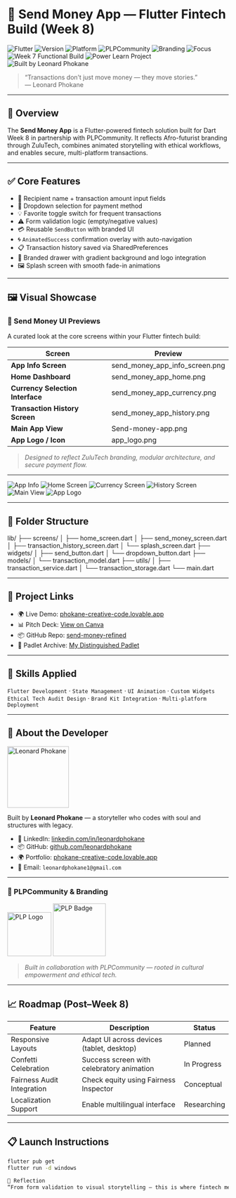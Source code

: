 # 💼 Send Money App — Flutter Fintech Build (Week 8)

![Flutter](https://img.shields.io/badge/flutter-ready-blue.svg)
![Version](https://img.shields.io/badge/version-1.0.0-brightgreen.svg)
![Platform](https://img.shields.io/badge/platform-cross--platform-green.svg)
![PLPCommunity](https://img.shields.io/badge/PLPCommunity-purple?style=for-the-badge&logo=lightning&logoColor=white)
![Branding](https://img.shields.io/badge/branding-ZuluTech-red.svg)
![Focus](https://img.shields.io/badge/focus-ethical--tech-critical.svg)
![Week 7 Functional Build](https://img.shields.io/badge/Send_Money_Functional_Build_Week_7-teal.svg?logo=flutter&logoColor=white&style=for-the-badge)
![Power Learn Project](https://img.shields.io/badge/Power_Learn_Project-maroon?style=for-the-badge&logo=lightning&logoColor=teal)
![Built by Leonard Phokane](https://img.shields.io/badge/built_by-Leonard_Phokane-white?logo=flutter&logoColor=teal&style=for-the-badge)

> “Transactions don’t just move money — they move stories.”  
> — Leonard Phokane

---

## 🚀 Overview

The **Send Money App** is a Flutter-powered fintech solution built for Dart Week 8 in partnership with PLPCommunity. It reflects Afro-futurist branding through ZuluTech, combines animated storytelling with ethical workflows, and enables secure, multi-platform transactions.

---

## ✅ Core Features

- 🧾 Recipient name + transaction amount input fields
- 🔽 Dropdown selection for payment method
- 💡 Favorite toggle switch for frequent transactions
- ⚠️ Form validation logic (empty/negative values)
- 💳 Reusable `SendButton` with branded UI
- 🌀 `AnimatedSuccess` confirmation overlay with auto-navigation
- 📋 Transaction history saved via SharedPreferences
- 🧭 Branded drawer with gradient background and logo integration
- 🖼️ Splash screen with smooth fade-in animations

---

## 🖼️ Visual Showcase

### 💸 Send Money UI Previews  
A curated look at the core screens within your Flutter fintech build:

| Screen                              | Preview |
|-------------------------------------|---------|
| **App Info Screen**                 | send_money_app_info_screen.png |
| **Home Dashboard**                  | send_money_app_home.png |
| **Currency Selection Interface**    | send_money_app_currency.png |
| **Transaction History Screen**      | send_money_app_history.png |
| **Main App View**                   | Send-money-app.png |
| **App Logo / Icon**                | app_logo.png |

> *Designed to reflect ZuluTech branding, modular architecture, and secure payment flow.*

---

![App Info](./assets/images/send_money_app_info_screen.png)
![Home Screen](./assets/images/send_money_app_home.png)
![Currency Screen](./assets/images/send_money_app_currency.png)
![History Screen](./assets/images/send_money_app_history.png)
![Main View](./assets/images/Send-money-app.png)
![App Logo](./assets/images/app_logo.png)


---

## 📁 Folder Structure

lib/ ├── screens/ │ ├── home_screen.dart │ ├── send_money_screen.dart │ ├── transaction_history_screen.dart │ └── splash_screen.dart ├── widgets/ │ ├── send_button.dart │ └── dropdown_button.dart ├── models/ │ └── transaction_model.dart ├── utils/ │ ├── transaction_service.dart │ └── transaction_storage.dart └── main.dart


---

## 🔗 Project Links

- 🌍 Live Demo: [phokane-creative-code.lovable.app](https://phokane-creative-code.lovable.app)  
- 📊 Pitch Deck: [View on Canva](https://www.canva.com/design/DAGtncHzkEU/d-XQaX8Zl31uuBlv5c7JWw/edit)  
- 📦 GitHub Repo: [send-money-refined](https://github.com/leonardphokane/send-money-refined)  
- 🧭 Padlet Archive: [My Distinguished Padlet](https://padlet.com/plp9/my-distinguished-padlet-obiq9mj5yr6u1mxo)

---

## 🧠 Skills Applied

`Flutter Development` · `State Management` · `UI Animation` · `Custom Widgets`  
`Ethical Tech Audit Design` · `Brand Kit Integration` · `Multi-platform Deployment`

---

## 👤 About the Developer

<img src="./assets/images/leonard-profile.png" alt="Leonard Phokane" width="140"/>

Built by **Leonard Phokane** — a storyteller who codes with soul and structures with legacy.

- 💼 LinkedIn: [linkedin.com/in/leonardphokane](https://linkedin.com/in/leonardphokane)  
- 📦 GitHub: [github.com/leonardphokane](https://github.com/leonardphokane)  
- 🌍 Portfolio: [phokane-creative-code.lovable.app](https://phokane-creative-code.lovable.app)  
- 💌 Email: `leonardphokane1@gmail.com`

---

### 🔰 PLPCommunity & Branding

<img src="./assets/images/logo.png" alt="PLP Logo" width="100"/>
<img src="./assets/images/plp-logo.png" alt="PLP Badge" width="120"/>

> *Built in collaboration with PLPCommunity — rooted in cultural empowerment and ethical tech.*

---

## 📈 Roadmap (Post–Week 8)

| Feature                    | Description                                       | Status       |
|---------------------------|---------------------------------------------------|--------------|
| Responsive Layouts        | Adapt UI across devices (tablet, desktop)         | Planned      |
| Confetti Celebration      | Success screen with celebratory animation         | In Progress  |
| Fairness Audit Integration| Check equity using Fairness Inspector             | Conceptual   |
| Localization Support      | Enable multilingual interface                     | Researching  |

---

## 📋 Launch Instructions

```bash
flutter pub get
flutter run -d windows

🧪 Reflection
“From form validation to visual storytelling — this is where fintech meets purpose.” — Leonard Phokane